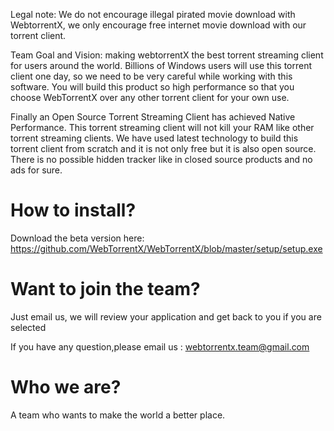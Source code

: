 Legal note: We do not encourage illegal pirated movie download with WebtorrentX, we only encourage free internet movie download with our torrent client.

Team Goal and Vision: making webtorrentX the best torrent streaming client for users around the world. Billions of  Windows users will use this torrent client one day, so we need to be very careful while working with this software. You will build this product so high performance so that you choose WebTorrentX over any other torrent client for your own use.

Finally an Open Source Torrent Streaming Client has achieved Native Performance. This torrent streaming client will not kill your RAM like other torrent streaming clients. We have used latest technology to build this torrent client from scratch and it is not only free but it is also open source. There is no possible hidden tracker like in closed source products and no ads for sure. 


# How to install?

Download the beta version here: https://github.com/WebTorrentX/WebTorrentX/blob/master/setup/setup.exe

# Want to join the team? 
Just email us, we will review your application and get back to you if you are selected

If you have any question,please email us : webtorrentx.team@gmail.com


# Who we are?
A team  who wants to make the world a better place.

